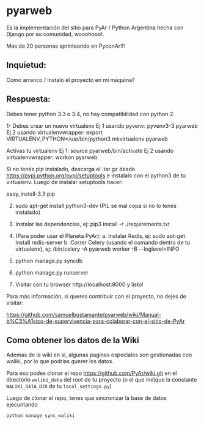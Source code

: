 pyarweb
=======
Es la implementación del sitio para PyAr / Python Argentina hecha con Django
por su comunidad, wooohooo!.

Mas de 20 personas sprinteando en PyconAr!!!


Inquietud:
----------
Como arranco / instalo el proyecto en mi máquina?

Respuesta:
----------

Debes tener python 3.3 o 3.4, no hay compatibilidad con python 2.

1- Debes crear un nuevo virtualenv
    Ej 1 usando pyvenv: pyvenv3-3 pyarweb
    Ej 2 usando virtualenvwrapper: export VIRTUALENV_PYTHON=/usr/bin/python3
                                   mkvirtualenv pyarweb

Activas tu virtualenv
    Ej 1: source pyarweb/bin/activate
    Ej 2 usando virtualenvwrapper: workon pyarweb

Si no tenés pip instalado, descarga el .tar.gz desde https://pypi.python.org/pypi/setuptools
e instalalo con el python3 de tu virtualenv. Luego de instalar setuptools hacer:

easy_install-3.3 pip

2. sudo apt-get install python3-dev (PIL se mal copa si no lo tenes instalado)

3. Instalar las dependencias, ej: pip3 install -r ./requirements.txt

4. (Para poder usar el Planeta PyAr):
    a. Instalar Redis, ej: sudo apt-get install redis-server
    b. Correr Celery (usando el comando dentro de tu virtualenv), ej: /bin/celery -A pyarweb worker -B --loglevel=INFO

5. python manage.py syncdb

6. python manage.py runserver

7. Visitar con tu browser http://localhost:8000  y listo!

Para más información, si queres contribuír con el proyecto, no dejes de visitar:

https://github.com/samuelbustamante/pyarweb/wiki/Manual-b%C3%A1sico-de-supervivencia-para-colaborar-con-el-sitio-de-PyAr

## Como obtener los datos de la Wiki

Ademas de la wiki en si, algunas paginas especiales son gestionadas con waliki, por lo que podrias querer los datos.

Para eso podes clonar el repo https://github.com/PyAr/wiki.git en el directorio
`waliki_data` del root de tu proyecto (o el que indique la constante `WALIKI_DATA_DIR` de tu `local_settings.py`)

Luego de clonar el repo, tenes que sincronizar la base de datos ejecuntando

```
python manage sync_waliki
```

